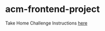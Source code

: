 # acm-frontend-project
Take Home Challenge Instructions [here](https://farisashai.notion.site/ACM-Dev-Frontend-Take-Home-Challenge-1cb58313b63c438e9bf676ffad34c207)
